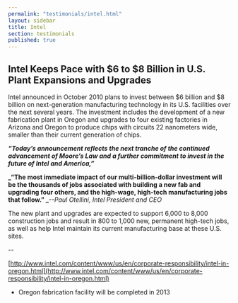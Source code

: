 ```yaml
---
permalink: "testimonials/intel.html"
layout: sidebar
title: Intel
section: testimonials
published: true
---
```

 
## Intel Keeps Pace with $6 to $8 Billion in U.S. Plant Expansions and Upgrades

Intel announced in October 2010 plans to invest between $6 billion and $8 billion on next-generation manufacturing technology in its U.S. facilities over the next several years. The investment includes the development of a new fabrication plant in Oregon and upgrades to four existing factories in Arizona and Oregon to produce chips with circuits 22 nanometers wide, smaller than their current generation of chips.

**_“Today’s announcement reflects the next tranche of the continued advancement of Moore’s Law and a further commitment to invest in the future of Intel and America,”_**

**_“The most immediate impact of our multi-billion-dollar investment will be the thousands of jobs associated with building a new fab and upgrading four others, and the high-wage, high-tech manufacturing jobs that follow.”
_**_--Paul Otellini, Intel President and CEO_

The new plant and upgrades are expected to support 6,000 to 8,000 construction jobs and result in 800 to 1,000 new, permanent high-tech jobs, as well as help Intel maintain its current manufacturing base at these U.S. sites.

--

[http://www.intel.com/content/www/us/en/corporate-responsibility/intel-in-oregon.html](http://www.intel.com/content/www/us/en/corporate-responsibility/intel-in-oregon.html)

*   Oregon fabrication facility will be completed in 2013 